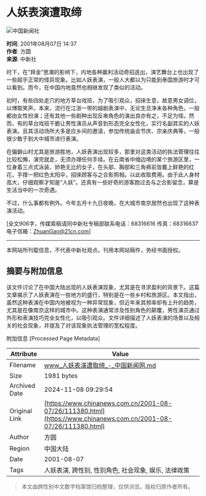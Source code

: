 # 人妖表演遭取缔

![中国新闻社](http://www.chinanews.com/images/logo2.gif)

**时间**: 2001年08月07日 14:37  
**作者**: 方圆  
**来源**: 中新社  

时下，在“拜金”思潮的影响下，内地各种赢利活动奇招迭出，演艺舞台上也出现了一些超乎正常的怪异现象。比如人妖表演，一般人大都以为只能到泰国旅游时才可以看到。而今，在中国内地竟然也相继发现了类似的活动。

初时，有些四处走穴的地方草台戏班，为了吸引观众，招徕生意，故意男女调位，以博取笑声。本来，流行在江浙一带的越剧表演中，无论生旦净末各种角色，一般都由女性扮演；还有其他一些剧种出现反串角色的演出良亦有之，不足为怪。然而，有的草台戏班干脆让男性演员从声音到形态完全女性化，实行名副其实的人妖表演。且其活动场所大多是应乡间的邀请，参加传统庙会节庆、宗亲庆典等，一般很少敢于到大中城市进行表演。

在偏僻山村尤其是旅游胜地，人妖表演出现较多，那里对这类活动的执法管理往往比较松懈，演完就走，无须办理任何手续。在云南省中缅边境的某个旅游区里，一位身着三点式泳装、娇艳无比的女子，在头部、胸部和三角裤前皆戴上鲜艳的红花，手撑一把红色太阳伞，招徕顾客与之合影照相。以此收取费用。由于此人身材高大，仔细观察才知是“人妖”。还真有一些好奇的游客跑过去与之合影留念，算是生活当中的一次奇遇。

不过，什么事都有例外。今年五月十九日夜晚，在大城市南京居然也出现了这种表演活动。

[全文906字，传媒索稿请同中新社专稿部联系电话：68316616 传真：68316637 电子信箱：ZhuanGao@21cn.com]  

---

本网站所刊载信息，不代表中新社观点。刊用本网站稿件，务经书面授权。

## 摘要与附加信息

<!-- tcd_abstract -->
该文件讨论了在中国大陆出现的人妖表演现象，尤其是在寻求盈利的背景下。这篇文章揭示了人妖表演在一些地方的盛行，特别是在一些乡村和旅游区。本文指出，虽然这种表演在中国内地被视为一种异常现象，但近年来其频率却有上升的趋势，尤其是在像南京这样的城市中。这种表演通常涉及性别角色的颠覆，男性演员通过外形和表演技巧完全女性化，以吸引观众。文件详细描述了人妖表演的场景以及相关的社会现象，并提及了对该现象执法管理的宽松程度。
<!-- tcd_abstract_end -->

附加信息 [Processed Page Metadata]

| Attribute       | Value                                  |
|-----------------|----------------------------------------|
| Filename        | www_人妖表演遭取缔_-_中国新闻网.md                             |
| Size            | 1981 bytes                           |
| Archived Date   | 2024-11-08 09:29:54                             |
| Original Link   | [https://www.chinanews.com.cn/2001-08-07/26/111380.html](https://www.chinanews.com.cn/2001-08-07/26/111380.html)                       |
| Author          | 方圆                               |
| Region          | 中国大陆                               |
| Date            | 2001-08-07                                 |
| Tags            | 人妖表演, 跨性别, 性别角色, 社会现象, 娱乐, 法律政策                                 |
>
> 本文由跨性别中文数字档案馆归档整理，仅供浏览。版权归原作者所有。
>